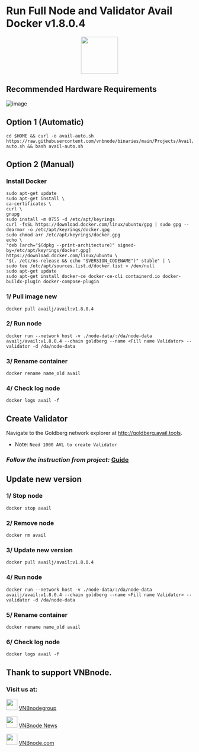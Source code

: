 # Run Full Node and Validator Avail Docker v1.8.0.4
<p align="center">
  <img height="100" height="auto" src="https://github.com/vnbnode/binaries/blob/main/Projects/Avail/avail.png?raw=true">
</p>

## Recommended Hardware Requirements 
![image](https://github.com/vnbnode/VNBnode-Guides/assets/76662222/7449170a-c03a-4502-8ffb-26455e413e33)

## Option 1 (Automatic)
```
cd $HOME && curl -o avail-auto.sh https://raw.githubusercontent.com/vnbnode/binaries/main/Projects/Avail/avail-auto.sh && bash avail-auto.sh
```
## Option 2 (Manual)

### Install Docker
```
sudo apt-get update
sudo apt-get install \
ca-certificates \
curl \
gnupg
sudo install -m 0755 -d /etc/apt/keyrings
curl -fsSL https://download.docker.com/linux/ubuntu/gpg | sudo gpg --dearmor -o /etc/apt/keyrings/docker.gpg
sudo chmod a+r /etc/apt/keyrings/docker.gpg
echo \
"deb [arch="$(dpkg --print-architecture)" signed-by=/etc/apt/keyrings/docker.gpg] https://download.docker.com/linux/ubuntu \
"$(. /etc/os-release && echo "$VERSION_CODENAME")" stable" | \
sudo tee /etc/apt/sources.list.d/docker.list > /dev/null
sudo apt-get update
sudo apt-get install docker-ce docker-ce-cli containerd.io docker-buildx-plugin docker-compose-plugin
```

### 1/ Pull image new 
```
docker pull availj/avail:v1.8.0.4
```
### 2/ Run node
```
docker run --network host -v ./node-data/:/da/node-data availj/avail:v1.8.0.4 --chain goldberg --name <Fill name Validator> --validator -d /da/node-data
```
### 3/ Rename container
```
docker rename name_old avail
```
### 4/ Check log node
```
docker logs avail -f
```
## Create Validator
Navigate to the Goldberg network explorer at http://goldberg.avail.tools.
* Note: `Need 1000 AVL to create Validator`
### *Follow the instruction from project:* [Guide](https://docs.availproject.org/operate/validator/staking/)

## Update new version

### 1/ Stop node
```
docker stop avail
```
### 2/ Remove node
```
docker rm avail
```
### 3/ Update new version
```
docker pull availj/avail:v1.8.0.4
```
### 4/ Run node
```
docker run --network host -v ./node-data/:/da/node-data availj/avail:v1.8.0.4 --chain goldberg --name <Fill name Validator> --validator -d /da/node-data
```
### 5/ Rename container
```
docker rename name_old avail
```
### 6/ Check log node
```
docker logs avail -f
```
## Thank to support VNBnode.
### Visit us at:

<img src="https://user-images.githubusercontent.com/50621007/183283867-56b4d69f-bc6e-4939-b00a-72aa019d1aea.png" width="30"/> <a href="https://t.me/VNBnodegroup" target="_blank">VNBnodegroup</a>

<img src="https://user-images.githubusercontent.com/50621007/183283867-56b4d69f-bc6e-4939-b00a-72aa019d1aea.png" width="30"/> <a href="https://t.me/Vnbnode" target="_blank">VNBnode News</a>

<img src="https://github.com/vnbnode/binaries/blob/main/Logo/VNBnode.jpg" width="30"/> <a href="https://VNBnode.com" target="_blank">VNBnode.com</a>

